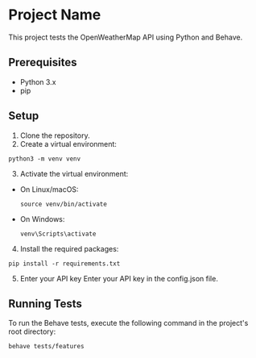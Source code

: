 # Project Name

This project tests the OpenWeatherMap API using Python and Behave.

## Prerequisites

- Python 3.x
- pip

## Setup

1. Clone the repository.
2. Create a virtual environment:
```
python3 -m venv venv
```
3. Activate the virtual environment:
- On Linux/macOS:
  ```
  source venv/bin/activate
  ```
- On Windows:
  ```
  venv\Scripts\activate
  ```
4. Install the required packages:
```
pip install -r requirements.txt
```
5. Enter your API key
Enter your API key in the config.json file.

## Running Tests

To run the Behave tests, execute the following command in the project's root directory:
```
behave tests/features
```
